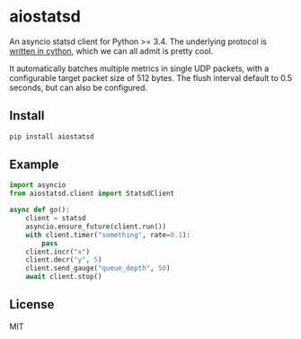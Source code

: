# aiostatsd

An asyncio statsd client for Python >= 3.4.
The underlying protocol is [written in cython](https://github.com/scivey/cystatsd), which we can all admit is pretty cool.

It automatically batches multiple metrics in single UDP packets, with a configurable target packet size of 512 bytes.  The flush interval default to 0.5 seconds, but can also be configured.


## Install

```bash
pip install aiostatsd
```

## Example
```python
import asyncio
from aiostatsd.client import StatsdClient

async def go():
    client = statsd
    asyncio.ensure_future(client.run())
    with client.timer("something", rate=0.1):
        pass
    client.incr("x")
    client.decr("y", 5)
    client.send_gauge("queue_depth", 50)
    await client.stop()

```

## License
MIT
